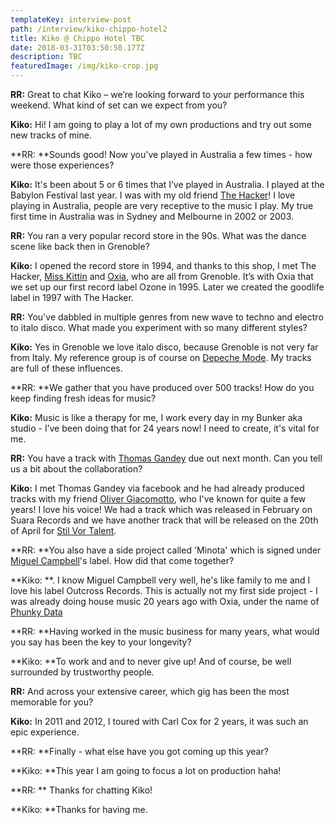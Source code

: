 ```yaml
---
templateKey: interview-post
path: /interview/kiko-chippo-hotel2
title: Kiko @ Chippo Hotel TBC
date: 2018-03-31T03:50:50.177Z
description: TBC
featuredImage: /img/kiko-crop.jpg
---
```

**RR:** Great to chat Kiko – we’re looking forward to your performance this weekend. What kind of set can we expect from you?

**Kiko:** Hi! I am going to play a lot of my own productions and try out some new tracks of mine.

**RR: **Sounds good! Now you've played in Australia a few times - how were those experiences?

**Kiko:** It's been about 5 or 6 times that I’ve played in Australia. I played at the Babylon Festival last year. I was with my old friend [The Hacker](https://www.facebook.com/DJTheHacker/)! I love playing in Australia, people are very receptive to the music I play. My true first time in Australia was in Sydney and Melbourne in 2002 or 2003.

**RR:** You ran a very popular record store in the 90s. What was the dance scene like back then in Grenoble? 

**Kiko:** I opened the record store in 1994, and thanks to this shop, I met The Hacker, [Miss Kittin](https://www.facebook.com/misskittin/) and [Oxia](https://www.facebook.com/OXIA.official/), who are all from Grenoble. It’s with Oxia that we set up our first record label Ozone in 1995. Later we created the goodlife label in 1997 with The Hacker. 

**RR:** You've dabbled in multiple genres from new wave to techno and electro to italo disco. What made you experiment with so many different styles?

**Kiko:** Yes in Grenoble we love italo disco, because Grenoble is not very far from Italy. My reference group is of course on [Depeche Mode](https://www.facebook.com/depechemode/). My tracks are full of these influences.

**RR: **We gather that you have produced over 500 tracks! How do you keep finding fresh ideas for music?

**Kiko:** Music is like a therapy for me, I work every day in my Bunker aka studio - I’ve been doing that for 24 years now! I need to create, it's vital for me.

**RR:** You have a track with [Thomas Gandey](https://www.facebook.com/ThomasGandeyOfficial/) due out next month. Can you tell us a bit about the collaboration?

**Kiko:** I met Thomas Gandey via facebook and he had already produced tracks with my friend [Oliver Giacomotto](https://www.facebook.com/oliviergiacomotto/), who I've known for quite a few years! I love his voice! We had a track which was released in February on Suara Records and we have another track that will be released on the 20th of April for [Stil Vor Talent](https://www.facebook.com/stilvortalent/).

**RR: **You also have a side project called 'Minota' which is signed under [Miguel Campbell](https://www.facebook.com/miguelcampbellofficial/)'s label. How did that come together?

**Kiko: **. I know Miguel Campbell very well, he's like family to me and I love his label Outcross Records. This is actually not my first side project - I was already doing house music 20 years ago with Oxia, under the name of [Phunky Data](https://www.facebook.com/phunkydatamusic)

**RR: **Having worked in the music business for many years, what would you say has been the key to your longevity? 

**Kiko: **To work and and to never give up! And of course, be well surrounded by trustworthy people. 

**RR:** And across your extensive career, which gig has been the most memorable for you?

**Kiko:** In 2011 and 2012, I toured with Carl Cox for 2 years, it was such an epic experience.

**RR: **Finally - what else have you got coming up this year?

**Kiko: **This year I am going to focus a lot on production haha!

**RR: ** Thanks for chatting Kiko!

**Kiko: **Thanks for having me.

